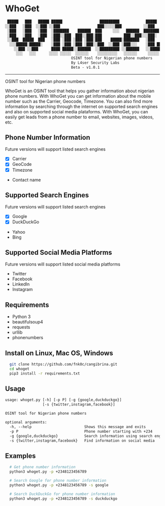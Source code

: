 # WhoGet

```txt
 █████   ███   █████ █████                 █████████            █████
░░███   ░███  ░░███ ░░███                 ███░░░░░███          ░░███
 ░███   ░███   ░███  ░███████    ██████  ███     ░░░   ██████  ███████  
 ░███   ░███   ░███  ░███░░███  ███░░███░███          ███░░███░░░███░
 ░░███  █████  ███   ░███ ░███ ░███ ░███░███    █████░███████   ░███
  ░░░█████░█████░    ░███ ░███ ░███ ░███░░███  ░░███ ░███░░░    ░███ ███
    ░░███ ░░███      ████ █████░░██████  ░░█████████ ░░██████   ░░█████
     ░░░   ░░░      ░░░░ ░░░░░  ░░░░░░    ░░░░░░░░░   ░░░░░░     ░░░░░
                              OSINT tool for Nigerian phone numbers
                              By L4ser Security Labs
                              Beta - v1.0.1
```

- - -
OSINT tool for Nigerian phone numbers

WhoGet is an OSINT tool that helps you gather information about nigerian phone numbers.
With WhoGet you can get information about the mobile number such as the 
Carrier, Geocode, Timezone. You can also find more information by searching through
the internet on supported search engines and also on supported social media plataforms.
With WhoGet, you can easily get leads from a phone number to email, websites, images, videos, etc.

## Phone Number Information

Future versions will support listed search engines

* [x] Carrier
* [x] GeoCode
* [x] Timezone
* Contact name

## Supported Search Engines

Future versions will support listed search engines

* [x] Google
* [x] DuckDuckGo
* Yahoo
* Bing

## Supported Social Media Platforms

Future versions will support listed social media platforms

* Twitter
* Facebook
* LinkedIn
* Instagram

## Requirements

* Python 3
* beautifulsoup4  
* requests
* urllib
* phonenumbers

## Install on Linux, Mac OS, Windows

```bash
  git clone https://github.com/fnk0c/cangibrina.git
  cd whoget
  pip3 install -r requirements.txt
```

## Usage

```txt
usage: whoget.py [-h] [-p P] [-g {google,duckduckgo}]
                 [-s {twitter,instagram,facebook}]

OSINT tool for Nigerian phone numbers

optional arguments:
  -h, --help                        Shows this message and exits
  -p P                              Phone number starting with +234
  -g {google,duckduckgo}            Search information using search engines.
  -s {twitter,instagram,facebook}   Find information on social media
```

## Examples

```bash
  # Get phone number information
  python3 whoget.py -p +2348123456789

  # Search Google for phone number information
  python3 whoget.py -p +2348123456789 -s google

  # Search DuckDuckGo for phone number information
  python3 whoget.py -p +2348123456789 -s duckduckgo

```
